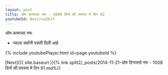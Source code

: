 ```yaml
---
layout: post
title: ओम कामाच्या नमः - 1008 दिनों की तपस्या में दिन 92
youtubeId: WvccruaZExY
---
```

 
 
 ओम कामाच्या नमः  
 
 -  ज्याला सर्वांनी पसंती दिली आहे 
 
  
 
  
 
 
 
 
 
 


{% include youtubePlayer.html id=page.youtubeId %}
 
[Next]({{ site.baseurl }}{% link  split2/_posts/2014-11-21-ओम दिग्वससे नमः - 1008 दिनों की तपस्या में दिन 91.md%})
 
